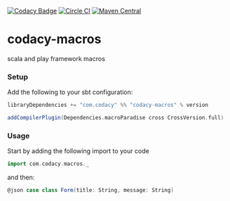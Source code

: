 [![Codacy Badge](https://api.codacy.com/project/badge/grade/027eb70aacb542ac836c88dbb4f10e78)](https://www.codacy.com/app/Codacy/codacy-macros)
[![Circle CI](https://circleci.com/gh/codacy/codacy-macros.svg?style=shield&circle-token=:circle-token)](https://circleci.com/gh/codacy/codacy-macros)
[![Maven Central](https://maven-badges.herokuapp.com/maven-central/com.codacy/codacy-macros_2.11/badge.svg)](https://maven-badges.herokuapp.com/maven-central/com.codacy/codacy-macros_2.11)

# codacy-macros
scala and play framework macros

### Setup
Add the following to your sbt configuration:

```scala
libraryDependencies += "com.codacy" %% "codacy-macros" % version
```
```scala
addCompilerPlugin(Dependencies.macroParadise cross CrossVersion.full)
```

### Usage
Start by adding the following import to your code
```scala
import com.codacy.macros._
````
and then:
```scala
@json case class Form(title: String, message: String)
```


